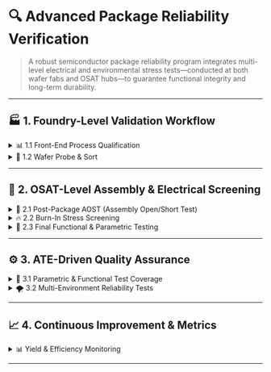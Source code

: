 # 🔍 Advanced Package Reliability Verification

> A robust semiconductor package reliability program integrates multi-level electrical and environmental stress tests—conducted at both wafer fabs and OSAT hubs—to guarantee functional integrity and long-term durability.

---

## 🏭 1. Foundry-Level Validation Workflow

<details>
  <summary>📊 1.1 Front-End Process Qualification</summary>

- **PCMs (Process Control Monitors)**: Embedded for real-time yield and parametric monitoring  
- **SPC (Statistical Process Control)**: k-control limits for lithography and etch precision
</details>

<details>
  <summary>🔬 1.2 Wafer Probe & Sort</summary>

- **Parametric Wafer Test**: High-frequency vector tests for threshold shifts, leakage, and timing  
- **Die Map Creation**: Defect tagging and binning for automation
</details>

---

## 🧪 2. OSAT-Level Assembly & Electrical Screening

<details>
  <summary>📏 2.1 Post-Package AOST (Assembly Open/Short Test)</summary>

- **Continuity Checks**: CV scans detect opens/shorts  
- **AVI**: 5 µm resolution inspection for defects like HoP, NWO, bridging, and voids  
- **PGSRT Binning**: Grades 1–4 enable strategic device sorting
</details>

<details>
  <summary>🔥 2.2 Burn-In Stress Screening</summary>

- **Thermal-Voltage Acceleration**: 125 °C @ 1.3× V_DD  
- **Dynamic Burn-In**: Looping test vectors to simulate real-world load  
- **Failure Analysis Feedback**: Burnt samples aid root-cause improvements
</details>

<details>
  <summary>🧪 2.3 Final Functional & Parametric Testing</summary>

- **Chamber Testing**: From –40 °C to +85 °C  
- **ATE Execution**: Functional, scan, memory BIST, and BIST routines  
- **Parallel Testing**: Faster throughput with multi-site handlers and spy patterns
</details>

---

## ⚙️ 3. ATE-Driven Quality Assurance

<details>
  <summary>🔌 3.1 Parametric & Functional Test Coverage</summary>

- **IDDQ/IDD**: Current-based leakage detection  
- **PVT Dynamic Timing**: Critical path delays under environmental stress
</details>

<details>
  <summary>🌪️ 3.2 Multi-Environment Reliability Tests</summary>

- **HALT**: Thermal/vibration/mechanical stress for grading  
- **HASS**: Compound stress to eliminate latent weaknesses
</details>

---

## 📈 4. Continuous Improvement & Metrics

<details>
  <summary>📊 Yield & Efficiency Monitoring</summary>

- **DPPM Tracking**: Yield trends across test nodes  
- **Screening Efficiency**: Test coverage vs. cycle time tradeoffs  
- **Root Cause Analysis**: Feedback loop via FA to tune upstream stages
</details>

---


